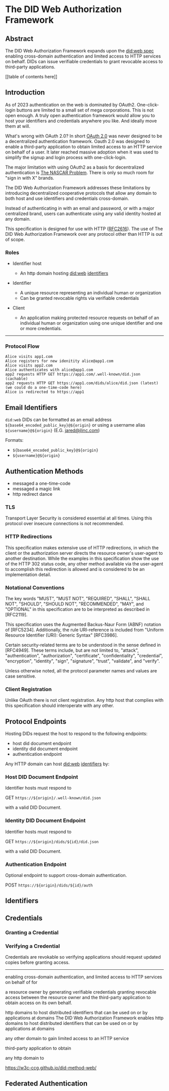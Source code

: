 # The DID Web Authorization Framework

## Abstract

The DID Web Authorization Framework expands upon the [did:web spec][did-web-spec] 
enabling cross-domain authentication and limited access to HTTP services on 
behalf. DIDs can issue verifiable credentials to grant revocable access to 
third-party applications.

[[table of contents here]]


## Introduction

As of 2023 authentication on the web is dominated by OAuth2. One-click-login 
buttons are limited to a small set of mega corporations. This is not open 
enough. A truly open authentication framework would allow you to host your 
identifiers and credentials anywhere you like. And ideally move them at will. 

What's wrong with OAuth 2.0? In short [OAuth 2.0][oauth-2-spec] 
was never designed to be a decentralized authentication framework. Oauth 2.0 
was designed to enable a third-party application to obtain limited access to 
an HTTP service on behalf of a user. It later reached massive adoption when 
it was used to simplify the signup and login process with one-click-login.

The major limitation with using OAuth2 as a basis for decentralized 
authentication is [The NASCAR Problem](https://indieweb.org/NASCAR_problem). 
There is only so much room for "sign in with X" brands. 

The DID Web Authorization Framework addresses these limitations by introducing 
decentralized cooperative protocols that allow any domain to both host and use 
identifiers and credentials cross-domain.

Instead of authenticating in with an email and password, or with a major 
centralized brand, users can authenticate using any valid identity hosted 
at any domain. 

This specification is designed for use with HTTP ([RFC2616][http-spec]). The 
use of The DID Web Authorization Framework over any protocol other than HTTP 
is out of scope.



### Roles

- Identifier host
  - An http domain hosting [did:web][did-web-spec] [identifiers][did-spec]

- Identifier
   - A unique resource representing an individual human or organization
   - Can be granted revocable rights via verifiable credentials

- Client
  - An application making protected resource requests on behalf of an 
    individual human or organization using one unique identifier and one or 
    more credentials.


-----

### Protocol Flow



```
Alice visits app1.com
Alice registers for new idenitity alice@app1.com
Alice visits app2.com
Alice authenticates with alice@app1.com
app2 requests HTTP GET https://app1.com/.well-known/did.json (cachable)
app2 requests HTTP GET https://app1.com/dids/alice/did.json (latest)
(we could do a one-time-code here)
Alice is redirected to https://app1 

```


## Email Identifiers

`did:web` DIDs can be formatted as an email address 
`${base64_encoded_public_key}@${origin}`
or using a username alias `${username}@${origin}` (E.G. jared@jlinc.com) 

Formats: 

- `${base64_encoded_public_key}@${origin}`
- `${username}@${origin}`


## Authentication Methods

- messaged a one-time-code
- messaged a magic link
- http redirect dance



### TLS 

Transport Layer Security is considered essential at all times. Using this 
protocol over insecure connections is not recommended.


### HTTP Redirections

This specification makes extensive use of HTTP redirections, in which the 
client or the authorization server directs the resource owner's user-agent 
to another destination.  While the examples in this specification show the 
use of the HTTP 302 status code, any other method available via the 
user-agent to accomplish this redirection is allowed and is considered to be
an implementation detail.



### Notational Conventions

   The key words "MUST", "MUST NOT", "REQUIRED", "SHALL", "SHALL NOT",
   "SHOULD", "SHOULD NOT", "RECOMMENDED", "MAY", and "OPTIONAL" in this
   specification are to be interpreted as described in [RFC2119].

   This specification uses the Augmented Backus-Naur Form (ABNF)
   notation of [RFC5234].  Additionally, the rule URI-reference is
   included from "Uniform Resource Identifier (URI): Generic Syntax"
   [RFC3986].

   Certain security-related terms are to be understood in the sense
   defined in [RFC4949].  These terms include, but are not limited to,
   "attack", "authentication", "authorization", "certificate",
   "confidentiality", "credential", "encryption", "identity", "sign",
   "signature", "trust", "validate", and "verify".

   Unless otherwise noted, all the protocol parameter names and values
   are case sensitive.


### Client Registration

Unlike OAuth there is not client registration. Any http host that complies 
with this specification should interoperate with any other. 



## Protocol Endpoints

Hosting DIDs request the host to respond to the following endpoints:

- host did document endpoint
- identity did document endpoint
- authentication endpoint

Any HTTP domain can host [did:web][did-web-spec] [identifiers][did-spec] by:


### Host DID Document Endpoint

Identifier hosts must respond to 

GET `https://${origin}/.well-known/did.json` 

with a valid DID Document.

### Identity DID Document Endpoint

Identifier hosts must respond to 

GET `https://${origin}/dids/${id}/did.json` 

with a valid DID Document. 

### Authentication Endpoint

Optional endpoint to support cross-domain authentication.

POST `https://${origin}/dids/${id}/auth`




## Identifiers

## Credentials

### Granting a Credential

### Verifying a Credential

Credentials are revokable so verifying applications should request updated 
copies before granting access. 



--------

enabling cross-domain authentication, and limited access to HTTP services on
behalf of for

a resource owner by generating verifiable credentials granting revocable access
   between the resource owner and the 
   third-party application to obtain access on its own behalf. 
  


http domains to host distributed identifiers that can be used on or by applications at domains
The DID Web Authorization Framework enables http domains to host distributed identifiers that can be used on or by applications at domains

any other domain to gain limited access to an HTTP service


third-party application to obtain

any http domain to


https://w3c-ccg.github.io/did-method-web/




## Federated Authentication





[http-spec]: https://www.rfc-editor.org/rfc/rfc2616
[did-spec]: https://www.w3.org/TR/did-core/
[did-web-spec]: https://w3c-ccg.github.io/did-method-web/
[oauth-2-spec]: https://www.rfc-editor.org/rfc/rfc6749#section-1.1